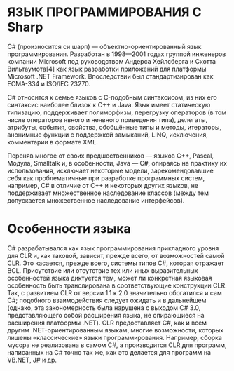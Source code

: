 # ЯЗЫК ПРОГРАММИРОВАНИЯ C Sharp

C# (произносится си шарп) — объектно-ориентированный язык программирования. Разработан в 1998—2001 годах группой инженеров компании Microsoft под руководством Андерса Хейлсберга и Скотта Вильтаумота[4] как язык разработки приложений для платформы Microsoft .NET Framework. Впоследствии был стандартизирован как ECMA-334 и ISO/IEC 23270.

C# относится к семье языков с C-подобным синтаксисом, из них его синтаксис наиболее близок к C++ и Java. Язык имеет статическую типизацию, поддерживает полиморфизм, перегрузку операторов (в том числе операторов явного и неявного приведения типа), делегаты, атрибуты, события, свойства, обобщённые типы и методы, итераторы, анонимные функции с поддержкой замыканий, LINQ, исключения, комментарии в формате XML.

Переняв многое от своих предшественников — языков C++, Pascal, Модула, Smalltalk и, в особенности, Java — С#, опираясь на практику их использования, исключает некоторые модели, зарекомендовавшие себя как проблематичные при разработке программных систем, например, C# в отличие от C++ и некоторых других языков, не поддерживает множественное наследование классов (между тем допускается множественное наследование интерфейсов).

# Особенности языка

C# разрабатывался как язык программирования прикладного уровня для CLR и, как таковой, зависит, прежде всего, от возможностей самой CLR. Это касается, прежде всего, системы типов C#, которая отражает BCL. Присутствие или отсутствие тех или иных выразительных особенностей языка диктуется тем, может ли конкретная языковая особенность быть транслирована в соответствующие конструкции CLR. Так, с развитием CLR от версии 1.1 к 2.0 значительно обогатился и сам C#; подобного взаимодействия следует ожидать и в дальнейшем (однако, эта закономерность была нарушена с выходом C# 3.0, представляющего собой расширения языка, не опирающиеся на расширения платформы .NET). CLR предоставляет C#, как и всем другим .NET-ориентированным языкам, многие возможности, которых лишены «классические» языки программирования. Например, сборка мусора не реализована в самом C#, а производится CLR для программ, написанных на C# точно так же, как это делается для программ на VB.NET, J# и др.

